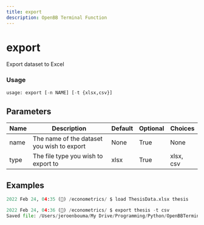 ```yaml
---
title: export
description: OpenBB Terminal Function
---
```


# export

Export dataset to Excel

### Usage 
```python
usage: export [-n NAME] [-t {xlsx,csv}]
```

## Parameters

| Name | Description | Default | Optional | Choices |
| ---- | ----------- | ------- | -------- | ------- |
| name | The name of the dataset you wish to export | None | True | None |
| type | The file type you wish to export to | xlsx | True | xlsx, csv |


## Examples

```python
2022 Feb 24, 04:35 (🦋) /econometrics/ $ load ThesisData.xlsx thesis

2022 Feb 24, 04:36 (🦋) /econometrics/ $ export thesis -t csv
Saved file: /Users/jeroenbouma/My Drive/Programming/Python/OpenBBTerminal/exports/statistics/thesis_20220224_103614.csv
```

